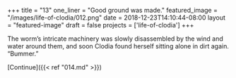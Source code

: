+++
title = "13"
one_liner = "Good ground was made."
featured_image = "/images/life-of-clodia/012.png"
date = 2018-12-23T14:10:44-08:00
layout = "featured-image"
draft = false
projects = ['life-of-clodia']
+++

The worm’s intricate machinery was slowly disassembled by the wind and water around them, and soon Clodia found herself sitting alone in dirt again. “Bummer.”

[Continue]({{< ref "014.md" >}})
